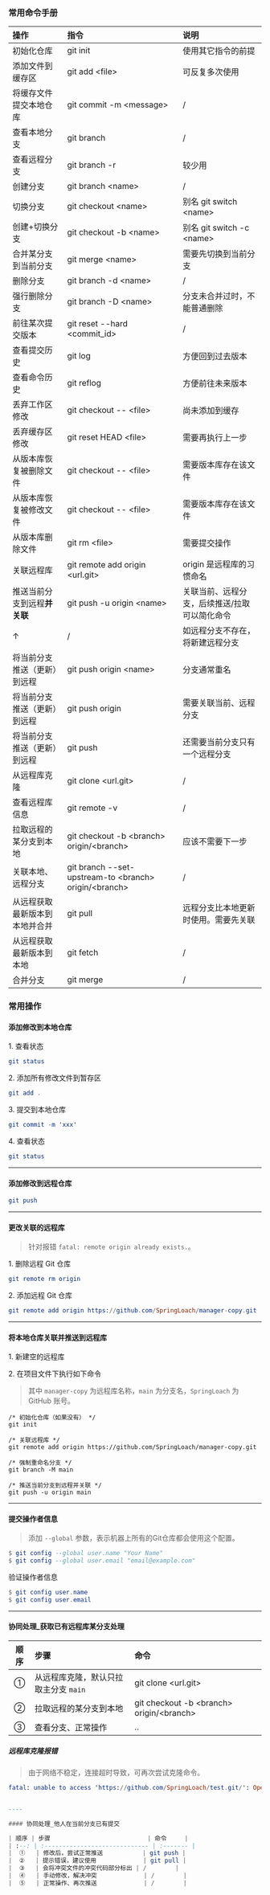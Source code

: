### 常用命令手册


操作 | 指令 | 说明  
:- | :- | :-
初始化仓库 | git init | 使用其它指令的前提  
添加文件到缓存区 | git add <file\> | 可反复多次使用   
将缓存文件提交本地仓库 | git commit -m <message\> | /  
查看本地分支 | git branch | /
查看远程分支 | git branch -r | 较少用
创建分支 | git branch <name\> | /
切换分支 | git checkout <name\> | 别名 git switch <name\>
创建+切换分支 | git checkout -b <name\> | 别名 git switch -c <name\> 
合并某分支到当前分支 | git merge <name\> | 需要先切换到当前分支  
删除分支 | git branch -d <name\> | /  
强行删除分支 | git branch -D <name\> | 分支未合并过时，不能普通删除
前往某次提交版本 | git reset --hard <commit_id\>  | /
查看提交历史 | git log  | 方便回到过去版本
查看命令历史 | git reflog  | 方便前往未来版本  
丢弃工作区修改 | git checkout -- <file\> | 尚未添加到缓存
丢弃缓存区修改 | git reset HEAD <file\> | 需要再执行上一步 
从版本库恢复被删除文件 | git checkout -- <file\> | 需要版本库存在该文件   
从版本库恢复被修改文件 | git checkout -- <file\> | 需要版本库存在该文件   
从版本库删除文件 | git rm <file\> | 需要提交操作  
关联远程库 | git remote add origin <url.git\> | origin 是远程库的习惯命名  
推送当前分支到远程**并关联** | git push -u origin <name\> | 关联当前、远程分支，后续推送/拉取可以简化命令  
↑ | / | 如远程分支不存在，将新建远程分支
将当前分支推送（更新）到远程 | git push origin <name\> | 分支通常重名  
将当前分支推送（更新）到远程 | git push origin | 需要关联当前、远程分支  
将当前分支推送（更新）到远程 | git push | 还需要当前分支只有一个远程分支   
从远程库克隆 | git clone <url.git\> | /
查看远程库信息 | git remote -v | /
拉取远程的某分支到本地 | git checkout -b <branch\> origin/<branch\> | 应该不需要下一步
关联本地、远程分支 | git branch --set-upstream-to <branch\> origin/<branch\> | /
从远程获取最新版本到本地并合并 | git pull | 远程分支比本地更新时使用。需要先关联
从远程获取最新版本到本地 | git fetch | /
合并分支 | git merge | /

### 常用操作

#### 添加修改到本地仓库

1\. 查看状态
```elm
git status
```

2\. 添加所有修改文件到暂存区
```elm
git add .
```

3\. 提交到本地仓库
```elm
git commit -m 'xxx'
```

4\. 查看状态
```elm
git status
```

----

#### 添加修改到远程仓库

```elm
git push
```

----

#### 更改关联的远程库  
> 针对报错 `fatal: remote origin already exists.`。  

1\. 删除远程 Git 仓库
```elm
git remote rm origin
```

2\. 添加远程 Git 仓库
```elm
git remote add origin https://github.com/SpringLoach/manager-copy.git
```

----

#### 将本地仓库关联并推送到远程库

1\. 新建空的远程库

2\. 在项目文件下执行如下命令
> 其中 `manager-copy` 为远程库名称，`main` 为分支名，`SpringLoach` 为 GitHub 账号。  
```react
/* 初始化仓库（如果没有） */  
git init  
  
/* 关联远程库 */  
git remote add origin https://github.com/SpringLoach/manager-copy.git
  
/* 强制重命名分支 */  
git branch -M main
  
/* 推送当前分支到远程并关联 */  
git push -u origin main
```

----

#### 提交操作者信息  
> 添加 `--global` 参数，表示机器上所有的Git仓库都会使用这个配置。  

```  elm
$ git config --global user.name "Your Name"
$ git config --global user.email "email@example.com"  
```

验证操作者信息  

```  elm
$ git config user.name 
$ git config user.email 
```
----

#### 协同处理_获取已有远程库某分支处理  

顺序 | 步骤 | 命令
:-: | :- | :-  
① | 从远程库克隆，默认只拉取主分支 `main` | git clone <url.git\>
② | 拉取远程的某分支到本地 | git checkout -b <branch\> origin/<branch\>
③ | 查看分支、正常操作 | ..  

##### 远程库克隆报错  
> 由于网络不稳定，连接超时导致，可再次尝试克隆命令。    
```  elm
fatal: unable to access 'https://github.com/SpringLoach/test.git/': OpenSSL SSL_read: Connection was reset, errno 10054


----

#### 协同处理_他人在当前分支已有提交  

| 顺序 | 步骤                           | 命令     |
| :--: | :----------------------------- | :------- |
|  ①   | 修改后，尝试正常推送           | git push |
|  ②   | 提示错误，建议使用             | git pull |
|  ③   | 会将冲突文件的冲突代码部分标出 | /        |
|  ④   | 手动修改，解决冲突             | /        |
|  ⑤   | 正常操作、再次推送             | /        |
